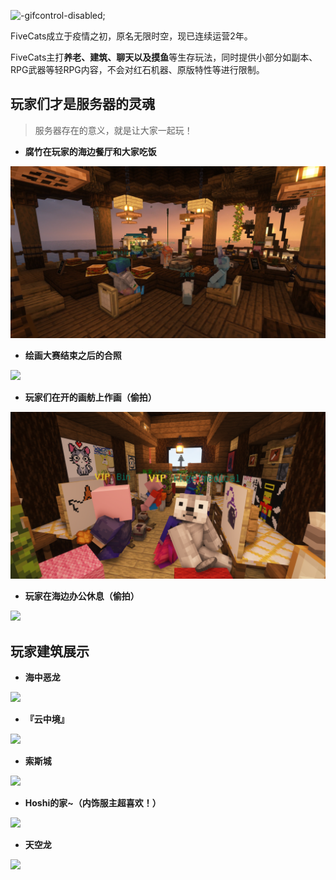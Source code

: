 ![](pics/title.gif "-gifcontrol-disabled;")

FiveCats成立于疫情之初，原名无限时空，现已连续运营2年。

FiveCats主打**养老、建筑、聊天以及摸鱼**等生存玩法，同时提供小部分如副本、RPG武器等轻RPG内容，不会对红石机器、原版特性等进行限制。

## 玩家们才是服务器的灵魂

> 服务器存在的意义，就是让大家一起玩！

+ **腐竹在玩家的海边餐厅和大家吃饭**

![](pics/pic1.png)

+ **绘画大赛结束之后的合照**

![](pics/pic2.png)

+ **玩家们在开的画舫上作画（偷拍）**

![](pics/pic3.png)

+ **玩家在海边办公休息（偷拍）**

![](pics/pic4.png)

## 玩家建筑展示

+ **海中恶龙**

![](pics/building1.png)

+ **『云中境』**

![](pics/building2.png)

+ **索斯城**

![](pics/building3.png)

+ **Hoshi的家~（内饰服主超喜欢！）**

![](pics/building4.png)

+ **天空龙**

![](pics/building5.png)